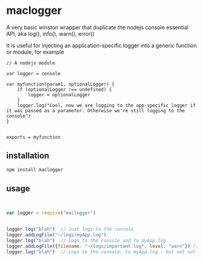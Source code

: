 maclogger
===========

A very basic winston wrapper that duplicate the nodejs console essential API, aka log(), info(), warn(), error()

It is useful for injecting an application-specific logger into a generic function or module, for example

```
// A nodejs module

var logger = console

var myfunction(param1, optionalLogger) {
	if (optionalLogger !== undefined) {
		logger = optionalLogger
	}
	logger.log("Cool, now we are logging to the app-specific logger if it was passed as a parameter. Otherwise we're still logging to the console")
}


exports = myfunction
```

## installation

```js
npm install maclogger
```

## usage

```js


var logger = require("maclogger")


logger.log("blah")	// Just logs to the console
logger.addLogFile("~/logs/myApp.log")
logger.log("blah")	// Logs to the console and to myApp.log
logger.addLogFile({filename: "~/logs/important.log", level: "warn"}) // See winston for list of options https://github.com/winstonjs/winston#multiple-transports-of-the-same-type
logger.log("blah")	// Logs to the console, to myApp.log - but not not to important.log (important.log will only log warnings and errors)

```
